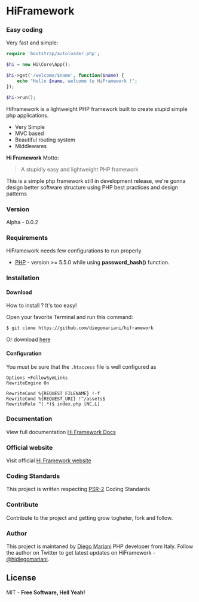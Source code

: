 # HiFramework

### Easy coding

Very fast and simple:

```php
require 'bootstrap/autoloader.php';

$hi = new Hi\Core\App();

$hi->get('/welcome/$name', function($name) {
    echo "Hello $name, welcome to HiFramework !";
});

$hi->run();
```

HiFramework is a lightweight PHP framework built to create stupid simple php applications.

  - Very Simple
  - MVC based
  - Beautiful routing system
  - Middlewares

**Hi Framework** Motto:

> A stupidly easy and lightweight PHP framework

This is a simple php framework still in development release, we're gonna design better software structure using PHP best practices and design patterns  

### Version
Alpha - 0.0.2

### Requirements

HiFramework needs few configurations to run properly

* [PHP] - version >= 5.5.0 while using **password_hash()** function.

### Installation

#### Download

How to install ? It's too easy!

Open your favorite Terminal and run this command:


```sh
$ git clone https://github.com/diegomariani/hiframework
```

Or download [here](https://github.com/diegomariani/HiFramework/tarball/master)

#### Configuration

You must be sure that the `.htaccess` file is well configured as
```.htaccess
Options +FollowSymLinks
RewriteEngine On

RewriteCond %{REQUEST_FILENAME} !-f
RewriteCond %{REQUEST_URI} !^/assets$
RewriteRule ^(.*)$ index.php [NC,L]
```

### Documentation

View full documentation [Hi Framework Docs](http://hiframework.diegomariani.com/docs)

### Official website

Visit official [Hi Framework website](http://hiframework.diegomariani.com/)

### Coding Standards

This project is written respecting [PSR-2](https://github.com/php-fig/fig-standards/blob/master/accepted/PSR-2-coding-style-guide.md) Coding Standards

### Contribute 

Contribute to the project and getting grow togheter, fork and follow.

### Author

This project is maintaned by [Diego Mariani](http://diegomariani.com) PHP developer from Italy. Follow the author on Twitter to get latest updates on HiFramework - [@hidiegomariani](https://twitter.com/hidiegomariani).


License
----

MIT -
**Free Software, Hell Yeah!**

[PHP]:http://php.net/

